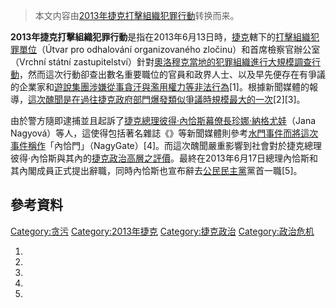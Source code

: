 > 本文内容由[2013年捷克打擊組織犯罪行動](https://zh.wikipedia.org/wiki/2013年捷克打擊組織犯罪行動)转换而来。


**2013年捷克打擊組織犯罪行動**是指在2013年6月13日時，[捷克](../Page/捷克.md "wikilink")轄下的[打擊組織犯罪單位](https://zh.wikipedia.org/wiki/打擊組織犯罪單位 "wikilink")（Útvar pro odhalování organizovaného zločinu）和首席檢察官辦公室（Vrchní státní zastupitelství）針對[奧洛穆克當地的犯罪組織進行大規模調查行動](https://zh.wikipedia.org/wiki/奧洛穆克 "wikilink")，然而這次行動卻查出數名重要職位的官員和政界人士、以及早先便存在有爭議的企業家和[遊說集團涉嫌從事](https://zh.wikipedia.org/wiki/遊說集團 "wikilink")[貪汙與濫用權力等非法行為](https://zh.wikipedia.org/wiki/貪汙 "wikilink")\[1\]。根據新聞媒體的報導，[這次醜聞是在過往捷克政府部門爆發類似爭議時規模最大的一次](https://zh.wikipedia.org/wiki/捷克政治事件列表 "wikilink")\[2\]\[3\]。

由於警方隨即逮捕並且起訴了[捷克總理](https://zh.wikipedia.org/wiki/捷克總理 "wikilink")[彼得·內恰斯幕僚長](https://zh.wikipedia.org/wiki/彼得·內恰斯 "wikilink")[珍娜·納格尤娃](https://zh.wikipedia.org/wiki/珍娜·納格尤娃 "wikilink")（Jana Nagyová）等人，這使得包括著名雜誌《》等新聞媒體則參考[水門事件而將這次事件稱作](https://zh.wikipedia.org/wiki/水門事件 "wikilink")「內恰門」（NagyGate）\[4\]。而這次醜聞嚴重影響到社會對於捷克總理彼得·內恰斯與其內的[捷克政治高層之評價](https://zh.wikipedia.org/wiki/捷克政治 "wikilink")。最終在2013年6月17日總理內恰斯和其內閣成員正式提出辭職，同時內恰斯也宣布辭去[公民民主黨](../Page/公民民主黨.md "wikilink")黨首一職\[5\]。

## 參考資料

[Category:贪污](https://zh.wikipedia.org/wiki/Category:贪污 "wikilink") [Category:2013年捷克](https://zh.wikipedia.org/wiki/Category:2013年捷克 "wikilink") [Category:捷克政治](https://zh.wikipedia.org/wiki/Category:捷克政治 "wikilink") [Category:政治危机](https://zh.wikipedia.org/wiki/Category:政治危机 "wikilink")

1.
2.
3.
4.
5.